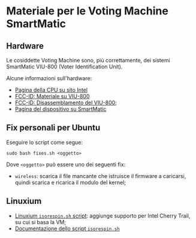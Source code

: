 # Materiale per le Voting Machine SmartMatic #

## Hardware ##

Le cosiddette Voting Machine sono, più correttamente, dei sistemi SmartMatic
VIU-800 (Voter Identification Unit).

Alcune informazioni sull'hardware:

* [Pagina della CPU su sito Intel](https://ark.intel.com/it/products/87383/Intel-Atom-x5-Z8300-Processor-2M-Cache-up-to-1_84-GHz)
* [FCC-ID: Materiale su VIU-800](https://fccid.io/2AGVK-VIU-800)
* [FCC-ID: Disassemblamento del VIU-800](https://fccid.io/2AGVK-VIU-800/Internal-Photos/Internal-photos-3266464.html);
* [Pagina del dispositivo su SmartMatic](http://www.smartmatic.com/voting/hardware/detail/viu-800/)


## Fix personali per Ubuntu ##

Eseguire lo script come segue:

	sudo bash fixes.sh <oggetto>

Dove `<oggetto>` può essere uno dei seguenti fix:

* `wireless`: scarica il file mancante che istruisce il firmware a caricarsi,
  quindi scarica e ricarica il modulo del kernel;


## Linuxium ##

* [Linuxium `isorespin.sh` script](http://linuxiumcomau.blogspot.com/2018/04/latest-improvements-to-isorespinsh.html): aggiunge supporto per Intel Cherry Trail, su cui si basa la VM;
* [Documentazione dello script `isorespin.sh`](http://linuxiumcomau.blogspot.com/2017/06/customizing-ubuntu-isos-documentation.html)
